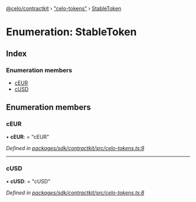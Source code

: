 [@celo/contractkit](../README.md) › ["celo-tokens"](../modules/_celo_tokens_.md) › [StableToken](_celo_tokens_.stabletoken.md)

# Enumeration: StableToken

## Index

### Enumeration members

* [cEUR](_celo_tokens_.stabletoken.md#ceur)
* [cUSD](_celo_tokens_.stabletoken.md#cusd)

## Enumeration members

###  cEUR

• **cEUR**: = "cEUR"

*Defined in [packages/sdk/contractkit/src/celo-tokens.ts:9](https://github.com/celo-org/celo-monorepo/blob/master/packages/sdk/contractkit/src/celo-tokens.ts#L9)*

___

###  cUSD

• **cUSD**: = "cUSD"

*Defined in [packages/sdk/contractkit/src/celo-tokens.ts:8](https://github.com/celo-org/celo-monorepo/blob/master/packages/sdk/contractkit/src/celo-tokens.ts#L8)*
